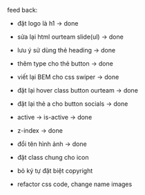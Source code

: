 feed back:
- đặt logo là h1 -> done
- sửa lại html ourteam slide(ul) -> done
- lưu ý sử dùng thẻ heading -> done
- thêm type cho thẻ button -> done
- viết lại BEM cho css swiper -> done
- đặt lại hover class button ourteam -> done
- đặt lại thẻ a cho button socials -> done
- active -> is-active -> done
- z-index -> done
- đổi tên hình ảnh -> done



- đặt class chung cho icon
- bỏ ký tự đặt biệt copyright
- refactor css code, change name images
